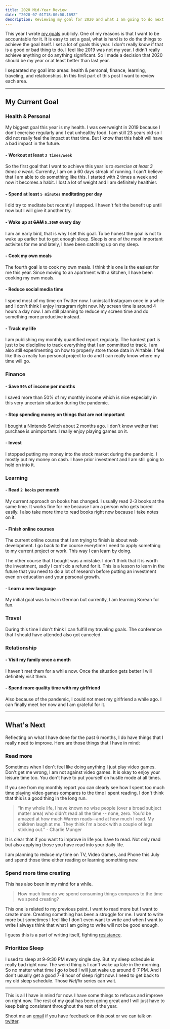 ```yaml
---
title: 2020 Mid-Year Review
date: "2020-07-01T18:00:00.169Z"
description: Reviewing my goal for 2020 and what I am going to do next.
---
```


This year I wrote [my goals](https://juliancanderson.com/blog/2020-goals/) publicly. One of my reasons is that I want to be accountable for it. It is easy to set a goal, what is hard is to do the things to achieve the goal itself. I set a lot of goals this year. I don't really know if that is a good or bad thing to do. I feel like 2019 was not my year. I didn't really achieve anything or do anything significant. So I made a decision that 2020 should be my year or at least better than last year.

I separated my goal into areas: health & personal, finance, learning, traveling, and relationships. In this first part of this post I want to review each area.

---

## My Current Goal

### Health & Personal

My biggest goal this year is my health. I was overweight in 2019 because I don't exercise regularly and I eat unhealthy food. I am still 23 years old so I did not really feel the impact at that time. But I know that this habit will have a bad impact in the future. 

#### - Workout at least `3 times/week`

So the first goal that I want to achieve this year is *to exercise at least 3 times a week*. Currently, I am on a 60 days streak of running. I can't believe that I am able to do something like this. I started with 2 times a week and now it becomes a habit. I lost a lot of weight and I am definitely healthier.

#### - Spend at least `5 minutes` meditating per day

I did try to meditate but recently I stopped. I haven't felt the benefit up until now but I will give it another try.

#### - Wake up at ~~6AM~~ `5.30AM` every day

I am an early bird, that is why I set this goal. To be honest the goal is not to wake up earlier but to get enough sleep. Sleep is one of the most important activites for me and lately, I have been catching up on my sleep.

#### - Cook my own meals

The fourth goal is to cook my own meals. I think this one is the easiest for me this year. Since moving to an apartment with a kitchen, I have been cooking my own meals. 

#### - Reduce social media time

I spend most of my time on Twitter now. I uninstall Instagram once in a while and I don't think I enjoy Instagram right now. My screen time is around 4 hours a day now. I am still planning to reduce my screen time and do something more productive instead.

#### - Track my life
I am publishing my monthly quantified report regularly. The hardest part is just to be discipline to track everything that I am committed to track. I am also still experimenting on how to properly store those data in Airtable. I feel like this a really fun personal project to do and I can really know where my time will go. 



### Finance

#### - Save `50%` of income per months
I saved more than 50% of my monthly income which is nice especially in this very uncertain situation during the pandemic.

#### - Stop spending money on things that are not important
I bought a Nintendo Switch about 2 months ago. I don't know wether that purchase is unimportant. I really enjoy playing games on it.

#### - Invest
I stopped putting my money into the stock market during the pandemic. I mostly put my money on cash. I have prior investment and I am still going to hold on into it.


### Learning

#### - Read `2 books` per month

My current approach on books has changed. I usually read 2-3 books at the same time. It works fine for me because I am a person who gets bored easily. I also take more time to read books right now because I take notes on it.

#### - Finish online courses

The current online course that I am trying to finish is about web development. I go back to the course everytime I need to apply something to my current project or work. This way I can learn by doing. 

The other course that I bought was a mistake. I don't think that it is worth the investment, sadly I can't do a refund for it. This is a lesson to learn in the future that you need to do a lot of research before putting an investment even on education and your personal growth.

#### - Learn a new language
My initial goal was to learn German but currently, I am learning Korean for fun.

### Travel
During this time I don't think I can fulfill my traveling goals. The conference that I should have attended also got canceled. 

### Relationship

#### - Visit my family once a month

I haven't met them for a while now. Once the situation gets better I will definitely visit them.

#### - Spend more quality time with my girlfriend
Also because of the pandemic, I could not meet my girlfriend a while ago. I can finally meet her now and I am grateful for it.

---

## What's Next
Reflecting on what I have done for the past 6 months, I do have things that I really need to improve. Here are those things that I have in mind:

### Read more
Sometimes when I don't feel like doing anything I just play video games. Don't get me wrong, I am not against video games. It is okay to enjoy your leisure time too. You don't have to put yourself on hustle mode at all times. 

If you see from my monthly report you can clearly see how I spent too much time playing video games compares to the time I spent reading. I don't think that this is a good thing in the long run.

> “In my whole life, I have known no wise people (over a broad subject matter area) who didn't read all the time -- none, zero. You'd be amazed at how much Warren reads--and at how much I read. My children laugh at me. They think I'm a book with a couple of legs sticking out.” - Charlie Munger

It is clear that if you want to improve in life you have to read. Not only read but also applying those you have read into your daily life.

I am planning to reduce my time on TV, Video Games, and Phone this July and spend those time either reading or learning something new.

### Spend more time creating
This has also been in my mind for a while. 

> How much time do we spend consuming things compares to the time we spend creating?

This one is related to my previous point. I want to read more but I want to create more. Creating something has been a struggle for me. I want to write more but sometimes I feel like I don't even want to write and when I want to write I always think that what I am going to write will not be good enough. 

I guess this is a part of writing itself, fighting [resistance](https://julian.so/about-resistance).

### Prioritize Sleep
I used to sleep at 9-9:30 PM every single day. But my sleep schedule is really bad right now. The weird thing is I can't wake up late in the morning. So no matter what time I go to bed I will just wake up around 6-7 PM. And I don't usually get a good 7-8 hour of sleep right now. I need to get back to my old sleep schedule. Those *Netflix* series can wait.

---

This is all I have in mind for now. I have some things to refocus and improve on right now. The rest of my goal has been going great and I will just have to keep being consistent throughout the rest of the year.

Shoot me an <a href="mailto:hello@juliancanderson.com">email</a> if you have feedback on this post or we can talk on [twitter](https://twitter.com/juliancanderson).